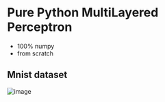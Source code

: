 # Pure Python MultiLayered Perceptron
- 100% numpy
- from scratch

## Mnist dataset
![image](https://github.com/user-attachments/assets/9cd6e18f-781f-4a47-ae15-916d67326bd1)
